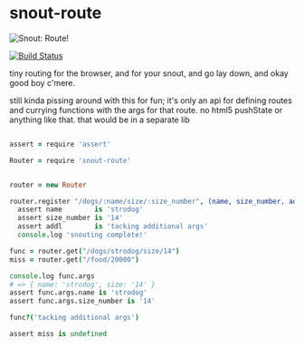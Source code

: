 # snout-route

![Snout:  Route!](http://i.imgur.com/tu7IGHX.jpg)

[![Build Status](https://travis-ci.org/natlownes/snout-route.png?branch=master)](https://travis-ci.org/natlownes/snout-route)

tiny routing for the browser, and for your snout, and go lay down, and okay good
boy c'mere.

still kinda pissing around with this for fun; it's only an api for defining
routes and currying functions with the args for that route.  no html5 pushState
or anything like that.  that would be in a separate lib

```coffeescript

assert = require 'assert'

Router = require 'snout-route'


router = new Router

router.register "/dogs/:name/size/:size_number", (name, size_number, addl) ->
  assert name        is 'strodog'
  assert size_number is '14'
  assert addl        is 'tacking additional args'
  console.log 'snouting complete!'

func = router.get("/dogs/strodog/size/14")
miss = router.get("/food/20000")

console.log func.args
# => { name: 'strodog', size: '14' }
assert func.args.name is 'strodog'
assert func.args.size_number is '14'

func?('tacking additional args')

assert miss is undefined

```

